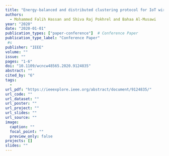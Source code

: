 ```yaml
---
title: "Energy-balanced and distributed clustering protocol for IoT wireless sensors"
authors:
  - Mohammed Falih Hassan and Shiva Raj Pokhrel and Bahaa Al-Musawi
year: "2020"
date: "2020-01-01"
publication_types: ["paper-conference"]  # Conference Paper
publication_type_label: "Conference Paper"
 #s
publisher: "IEEE"
volume: ""
issue: ""
pages: "1-6"
doi: "10.1109/wcncw48565.2020.9124835"
abstract: ""
cited_by: "6"
tags:
  - 
url_pdf: "https://ieeexplore.ieee.org/abstract/document/9124835/"
url_code: ""
url_dataset: ""
url_poster: ""
url_project: ""
url_slides: ""
url_source: ""
image:
  caption: ""
  focal_point: ""
  preview_only: false
projects: []
slides: ""
---
```

